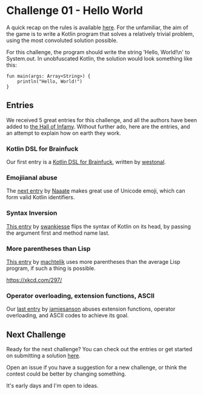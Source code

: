 # Challenge 01 - Hello World

A quick recap on the rules is available [here](README.md). For the unfamiliar, the aim of the game is to write a Kotlin program that solves a relatively trivial problem, using the most convoluted solution possible.

For this challenge, the program should write the string 'Hello, World!\n' to System.out. In unobfuscated Kotlin, the solution would look something like this:

```
fun main(args: Array<String>) {
    println("Hello, World!")
}
```

## Entries

We received 5 great entries for this challenge, and all the authors have been added to [the Hall of Infamy](README.md#hall-of-infamy). Without further ado, here are the entries, and an attempt to explain how on earth they work.

### Kotlin DSL for Brainfuck

Our first entry is a [Kotlin DSL for Brainfuck](https://github.com/fractalwrench/iokk/pull/5), written by [westonal](https://github.com/westonal).

<!-- TODO -->

### Emojiianal abuse

The [next entry](https://github.com/fractalwrench/iokk/pull/3) by [Naaate](https://github.com/Naaate) makes great use of Unicode emoji, which can form valid Kotlin identifiers.

<!-- TODO -->

### Syntax Inversion

[This entry](https://github.com/fractalwrench/iokk/pull/1) by [swankjesse](https://github.com/swankjesse) flips the syntax of Kotlin on its head, by passing the argument first and method name last.

<!-- TODO -->

### More parentheses than Lisp
[This entry](https://github.com/fractalwrench/iokk/pull/4) by [machtelik](https://github.com/machtelik) uses more parentheses than the average Lisp program, if such a thing is possible.


https://xkcd.com/297/

<!-- TODO -->

### Operator overloading, extension functions, ASCII

Our [last entry](https://github.com/fractalwrench/iokk/pull/2) by [jamiesanson](https://github.com/jamiesanson) abuses extension functions, operator overloading, and ASCII codes to achieve its goal.

<!-- TODO -->

## Next Challenge

Ready for the next challenge? You can check out the entries or get started on submitting a solution [here](CH2.md).

Open an issue if you have a suggestion for a new challenge, or think the contest could be better by changing something.

It's early days and I'm open to ideas.
